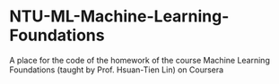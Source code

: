 # NTU-ML-Machine-Learning-Foundations
A place for the code of the homework of the course Machine Learning Foundations (taught by Prof. Hsuan-Tien Lin) on Coursera
